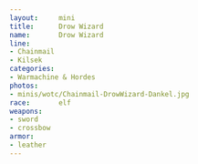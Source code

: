 ```yaml
---
layout:     mini
title:      Drow Wizard
name:       Drow Wizard
line:       
- Chainmail
- Kilsek
categories:
- Warmachine & Hordes
photos:
- minis/wotc/Chainmail-DrowWizard-Dankel.jpg
race:       elf
weapons:    
- sword
- crossbow
armor:     
- leather
---
```


